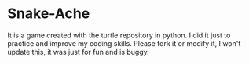 # Snake-Ache
It is a game created with the turtle repository in python. I did it just to practice and improve my coding skills. Please fork it or modify it, I won't update this, it was just for fun and is buggy.
